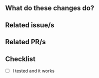 ## What do these changes do?

## Related issue/s

## Related PR/s

## Checklist
- [ ] I tested and it works

<!--  Extra checks based on use case -->

<!-- New Stack Introduction
- [ ] The Stack has been included in CI Workflow
-->

<!-- New Service Introduction
- [ ] Service has resource limits and reservations
- [ ] Service has placement constraints or is global
- [ ] Service is restartable
- [ ] Service restart is zero-downtime
- [ ] Service is not bound to one specific node (e.g. via files or volumes)
- [ ] Relevant OPS E2E Test are added
- [ ] Service's Public URL is included in maintenance mode -->
